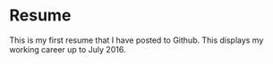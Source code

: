 # Resume
This is my first resume that I have posted to Github. This displays my working career up to July 2016.
